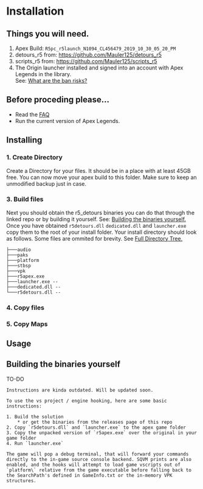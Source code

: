 # **Installation**

## Things you will need.
1. Apex Build: `R5pc_r5launch_N1094_CL456479_2019_10_30_05_20_PM`
2. detours_r5 from: https://github.com/Mauler125/detours_r5
3. scripts_r5 from: https://github.com/Mauler125/scripts_r5
4. The Origin launcher installed and signed into an account with Apex Legends in the library.<br/> See: [What are the ban risks?](./faq/faq#what-are-the-ban-risks)

## Before proceding please...
- Read the [FAQ](./faq/faq)
- Run the current version of Apex Legends. 

## Installing
### 1. Create Directory
Create a Directory for your files. It should be in a place with at least 45GB free. You can now move your apex build to this folder. Make sure to keep an unmodified backup just in case.

### 3. Build files
Next you should obtain the r5_detours binaries you can do that through the linked repo or by building it yourself. See: [Building the binaries yourself.](#building-the-binaries-yourself) Once you have obtained `r5detours.dll` `dedicated.dll` and `launcher.exe` copy them to the root of your install folder. Your install directory should look as follows. Some files are ommited for brevity. See [Full Directory Tree.](tree)
```
├───audio
├───paks
├───platform
├───stbsp
├───vpk
├───r5apex.exe
├───launcher.exe -- 
├───dedicated.dll -- 
└───r5detours.dll -- 
```

### 4. Copy files

### 5. Copy Maps

## Usage

## Building the binaries yourself

TO-DO

```
Instructions are kinda outdated. Will be updated soon.

To use the vs project / engine hooking, here are some basic instructions:

1. Build the solution
	* or get the binaries from the releases page of this repo
2. Copy `r5detours.dll` and `launcher.exe` to the apex game folder
3. Copy the unpacked version of `r5apex.exe` over the original in your game folder
4. Run `launcher.exe`

The game will pop a debug terminal, that will forward your commands directly to the in-game source console backend. SQVM prints are also enabled, and the hooks will attempt to load game vscripts out of `platform\` relative from the game executable before falling back to the SearchPath's defined in GameInfo.txt or the in-memory VPK structures.
```